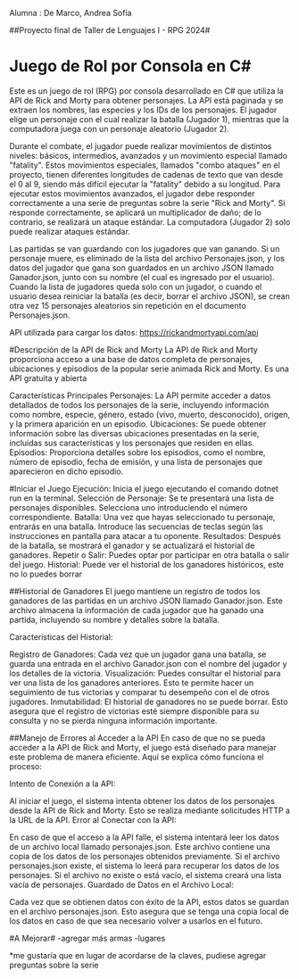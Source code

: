 Alumna : De Marco, Andrea Sofía

##Proyecto final de Taller de Lenguajes I - RPG 2024#

Juego de Rol por Consola en C#
=====================================
Este es un juego de rol (RPG) por consola desarrollado en C# que utiliza la API de Rick and Morty para obtener personajes. La API está paginada y se extraen los nombres, las especies y los IDs de los personajes. El jugador elige un personaje con el cual realizar la batalla (Jugador 1), mientras que la computadora juega con un personaje aleatorio (Jugador 2).

Durante el combate, el jugador puede realizar movimientos de distintos niveles: básicos, intermedios, avanzados y un movimiento especial llamado "fatality". Estos movimientos especiales, llamados "combo ataques" en el proyecto, tienen diferentes longitudes de cadenas de texto que van desde el 0 al 9, siendo más difícil ejecutar la "fatality" debido a su longitud. Para ejecutar estos movimientos avanzados, el jugador debe responder correctamente a una serie de preguntas sobre la serie "Rick and Morty". Si responde correctamente, se aplicará un multiplicador de daño; de lo contrario, se realizará un ataque estándar. La computadora (Jugador 2) solo puede realizar ataques estándar.

Las partidas se van guardando con los jugadores que van ganando. Si un personaje muere, es eliminado de la lista del archivo Personajes.json, y los datos del jugador que gana son guardados en un archivo JSON llamado Ganador.json, junto con su nombre (el cual es ingresado por el usuario). Cuando la lista de jugadores queda solo con un jugador, o cuando el usuario desea reiniciar la batalla (es decir, borrar el archivo JSON), se crean otra vez 15 personajes aleatorios sin repetición en el documento Personajes.json.

API utilizada para cargar los datos: https://rickandmortyapi.com/api

#Descripción de la API de Rick and Morty 
La API de Rick and Morty proporciona acceso a una base de datos completa de personajes, ubicaciones y episodios de la popular serie animada Rick and Morty. Es una API gratuita y abierta

Características Principales
Personajes: La API permite acceder a datos detallados de todos los personajes de la serie, incluyendo información como nombre, especie, género, estado (vivo, muerto, desconocido), origen, y la primera aparición en un episodio.
Ubicaciones: Se puede obtener información sobre las diversas ubicaciones presentadas en la serie, incluidas sus características y los personajes que residen en ellas.
Episodios: Proporciona detalles sobre los episodios, como el nombre, número de episodio, fecha de emisión, y una lista de personajes que aparecieron en dicho episodio.


#Iniciar el Juego
Ejecución: Inicia el juego ejecutando el comando dotnet run en la terminal.
Selección de Personaje: Se te presentará una lista de personajes disponibles. Selecciona uno introduciendo el número correspondiente.
Batalla: Una vez que hayas seleccionado tu personaje, entrarás en una batalla. Introduce las secuencias de teclas según las instrucciones en pantalla para atacar a tu oponente.
Resultados: Después de la batalla, se mostrará el ganador y se actualizará el historial de ganadores.
Repetir o Salir: Puedes optar por participar en otra batalla o salir del juego.
Historial: Puede ver el historial de los ganadores históricos, este no lo puedes borrar


##Historial de Ganadores
El juego mantiene un registro de todos los ganadores de las partidas en un archivo JSON llamado Ganador.json. Este archivo almacena la información de cada jugador que ha ganado una partida, incluyendo su nombre y detalles sobre la batalla.

Características del Historial:

Registro de Ganadores: Cada vez que un jugador gana una batalla, se guarda una entrada en el archivo Ganador.json con el nombre del jugador y los detalles de la victoria.
Visualización: Puedes consultar el historial para ver una lista de los ganadores anteriores. Esto te permite hacer un seguimiento de tus victorias y comparar tu desempeño con el de otros jugadores.
Inmutabilidad: El historial de ganadores no se puede borrar. Esto asegura que el registro de victorias esté siempre disponible para su consulta y no se pierda ninguna información importante.


##Manejo de Errores al Acceder a la API
En caso de que no se pueda acceder a la API de Rick and Morty, el juego está diseñado para manejar este problema de manera eficiente. Aquí se explica cómo funciona el proceso:

Intento de Conexión a la API:

Al iniciar el juego, el sistema intenta obtener los datos de los personajes desde la API de Rick and Morty. Esto se realiza mediante solicitudes HTTP a la URL de la API.
Error al Conectar con la API:

En caso de que el acceso a la API falle, el sistema intentará leer los datos de un archivo local llamado personajes.json. Este archivo contiene una copia de los datos de los personajes obtenidos previamente.
Si el archivo personajes.json existe, el sistema lo leerá para recuperar los datos de los personajes. Si el archivo no existe o está vacío, el sistema creará una lista vacía de personajes.
Guardado de Datos en el Archivo Local:

Cada vez que se obtienen datos con éxito de la API, estos datos se guardan en el archivo personajes.json. Esto asegura que se tenga una copia local de los datos en caso de que sea necesario volver a usarlos en el futuro.

#A Mejorar#
-agregar más armas
-lugares

*me gustaría que en lugar de acordarse de la claves, pudiese agregar preguntas sobre la serie 